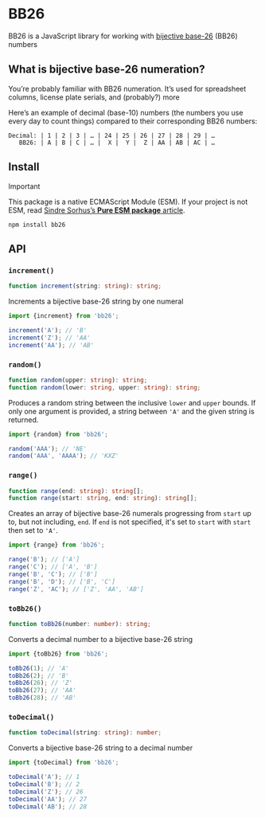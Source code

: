 # BB26

BB26 is a JavaScript library for working with [bijective base-26](https://en.wikipedia.org/wiki/Bijective_numeration#The_bijective_base-26_system) (BB26) numbers

## What is bijective base-26 numeration?

You’re probably familiar with BB26 numeration. It’s used for spreadsheet columns, license plate serials, and (probably?) more

Here’s an example of decimal (base-10) numbers (the numbers you use every day to count things) compared to their corresponding BB26 numbers:

```
Decimal: | 1 | 2 | 3 | … | 24 | 25 | 26 | 27 | 28 | 29 | …
   BB26: | A | B | C | … |  X |  Y |  Z | AA | AB | AC | …
```

## Install

> [!IMPORTANT]
>
> This package is a native ECMAScript Module (ESM). If your project is not ESM, read [Sindre Sorhus’s **Pure ESM package** article](https://gist.github.com/sindresorhus/a39789f98801d908bbc7ff3ecc99d99c).

```shell
npm install bb26
```

## API

### `increment()`

```typescript
function increment(string: string): string;
```

Increments a bijective base-26 string by one numeral

```javascript
import {increment} from 'bb26';

increment('A'); // 'B'
increment('Z'); // 'AA'
increment('AA'); // 'AB'
```

### `random()`

```typescript
function random(upper: string): string;
function random(lower: string, upper: string): string;
```

Produces a random string between the inclusive `lower` and `upper` bounds. If only one argument is provided, a string between `'A'` and the given string is returned.

```javascript
import {random} from 'bb26';

random('AAA'); // 'NE'
random('AAA', 'AAAA'); // 'KXZ'
```

### `range()`

```typescript
function range(end: string): string[];
function range(start: string, end: string): string[];
```

Creates an array of bijective base-26 numerals progressing from `start` up to, but not including, `end`. If `end` is not specified, it's set to `start` with `start` then set to `'A'`.

```javascript
import {range} from 'bb26';

range('B'); // ['A']
range('C'); // ['A', 'B']
range('B', 'C'); // ['B']
range('B', 'D'); // ['B', 'C']
range('Z', 'AC'); // ['Z', 'AA', 'AB']
```

### `toBb26()`

```typescript
function toBb26(number: number): string;
```

Converts a decimal number to a bijective base-26 string

```javascript
import {toBb26} from 'bb26';

toBb26(1); // 'A'
toBb26(2); // 'B'
toBb26(26); // 'Z'
toBb26(27); // 'AA'
toBb26(28); // 'AB'
```

### `toDecimal()`

```typescript
function toDecimal(string: string): number;
```

Converts a bijective base-26 string to a decimal number

```javascript
import {toDecimal} from 'bb26';

toDecimal('A'); // 1
toDecimal('B'); // 2
toDecimal('Z'); // 26
toDecimal('AA'); // 27
toDecimal('AB'); // 28
```
